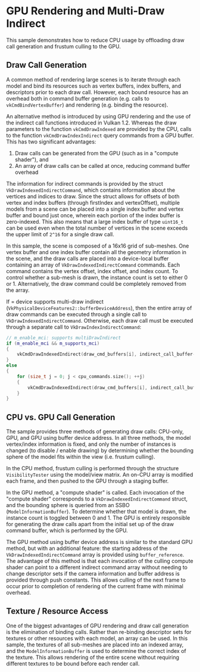 <!--
- Copyright (c) 2021, Holochip Corporation
-
- SPDX-License-Identifier: Apache-2.0
-
- Licensed under the Apache License, Version 2.0 the "License";
- you may not use this file except in compliance with the License.
- You may obtain a copy of the License at
-
-     http://www.apache.org/licenses/LICENSE-2.0
-
- Unless required by applicable law or agreed to in writing, software
- distributed under the License is distributed on an "AS IS" BASIS,
- WITHOUT WARRANTIES OR CONDITIONS OF ANY KIND, either express or implied.
- See the License for the specific language governing permissions and
- limitations under the License.
-
-->

# GPU Rendering and Multi-Draw Indirect

This sample demonstrates how to reduce CPU usage by offloading draw call generation and frustum culling to the GPU.

## Draw Call Generation

A common method of rendering large scenes is to iterate through each model and bind its resources such as vertex buffers, index buffers, and descriptors prior to each draw call. However, each bound resource has an overhead both in command buffer generation (e.g. calls to `vkCmdBindVertexBuffer`) and rendering (e.g. binding the resource).

An alternative method is introduced by using GPU rendering and the use of the indirect call functions introduced in Vulkan 1.2. Whereas the draw parameters to the function `vkCmdDrawIndexed` are provided by the CPU, calls to the function `vkCmdDrawIndexIndirect` query commands from a GPU buffer. This has two significant advantages:

1. Draw calls can be generated from the GPU (such as in a "compute shader"), and
2. An array of draw calls can be called at once, reducing command buffer overhead

The information for indirect commands is provided by the struct `VkDrawIndexedIndirectCommand`, which contains information about the vertices and indices to draw. Since the struct allows for offsets of both vertex and index buffers (through firstIndex and vertexOffset), multiple models from a scene can be placed into a single index buffer and vertex buffer and bound just once, wherein each portion of the index buffer is zero-indexed. This also means that a large index buffer of type `uint16_t` can be used even when the total number of vertices in the scene exceeds the upper limit of `2^16` for a single draw call.

In this sample, the scene is composed of a 16x16 grid of sub-meshes. One vertex buffer and one index buffer contain all the geometry information in the scene, and the draw calls are placed into a device-local buffer containing an array of `VkDrawIndexedIndirectCommand` commands. Each command contains the vertex offset, index offset, and index count. To control whether a sub-mesh is drawn, the instance count is set to either 0 or 1. Alternatively, the draw command could be completely removed from the array.

If = device supports multi-draw indirect (`VkPhysicalDeviceFeatures2::bufferDeviceAddress`), then the entire array of draw commands can be executed through a single call to `VkDrawIndexedIndirectCommand`. Otherwise, each draw call must be executed through a separate call to `VkDrawIndexIndirectCommand`:

```cpp
// m_enable_mci: supports multiDrawIndirect
if (m_enable_mci && m_supports_mci)
{
    vkCmdDrawIndexedIndirect(draw_cmd_buffers[i], indirect_call_buffer->get_handle(), 0, cpu_commands.size(), sizeof(cpu_commands[0]));
}
else
{
    for (size_t j = 0; j < cpu_commands.size(); ++j)
    {
        vkCmdDrawIndexedIndirect(draw_cmd_buffers[i], indirect_call_buffer->get_handle(), j * sizeof(cpu_commands[0]), 1, sizeof(cpu_commands[0]));
    }
}
```

## CPU vs. GPU Call Generation

The sample provides three methods of generating draw calls: CPU-only, GPU, and GPU using buffer device address. In all three methods, the model vertex/index information is fixed, and only the number of instances is changed (to disable / enable drawing) by determining whether the bounding sphere of the model fits within the view (i.e. frustum culling).

In the CPU method, frustum culling is performed through the structure `VisibilityTester` using the model/view matrix. An on-CPU array is modified each frame, and then pushed to the GPU through a staging buffer.

In the GPU method, a "compute shader" is called. Each invocation of the "compute shader" corresponds to a `VkDrawIndexedIndirectCommand` struct, and the bounding sphere is queried from an SSBO (`ModelInformationBuffer`). To determine whether that model is drawn, the instance count is toggled between 0 and 1. The GPU is entirely responsible for generating the draw calls apart from the initial set up of the draw command buffer, which is performed by the GPU.

The GPU method using buffer device address is similar to the standard GPU method, but with an additional feature: the starting address of the `VkDrawIndexedIndirectCommand` array is provided using `buffer_reference`. The advantage of this method is that each invocation of the culling compute shader can point to a different indirect command array without needing to change descriptor sets if the camera information and buffer address is provided through push constants. This allows culling of the next frame to occur prior to completion of rendering of the current frame with minimal overhead.

## Texture / Resource Access

One of the biggest advantages of GPU rendering and draw call generation is the elimination of binding calls. Rather than re-binding descriptor sets for textures or other resources with each model, an array can be used. In this sample, the textures of all sub-meshes are placed into an indexed array, and the `ModelInformationBuffer` is used to determine the correct index of the texture. This allows rendering of the entire scene without requiring different textures to be bound before each render call.